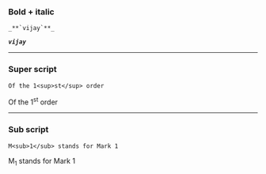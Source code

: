 ### Bold + italic

```_**`vijay`**_```

_**`vijay`**_

---

### Super script

```Of the 1<sup>st</sup> order```

Of the 1<sup>st</sup> order

---

### Sub script
```M<sub>1</sub> stands for Mark 1```

M<sub>1</sub> stands for Mark 1
